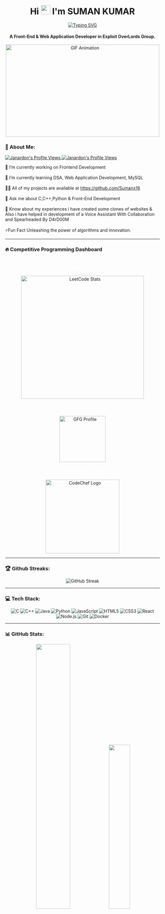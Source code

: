 <h1 align="center">Hi <img src="https://raw.githubusercontent.com/ABSphreak/ABSphreak/master/gifs/Hi.gif" height="30px"> I'm SUMAN KUMAR</h1>

<p align="center">
  <a href="https://git.io/typing-svg">
    <img src="https://readme-typing-svg.demolab.com?font=Rowdies&weight=700&size=27&pause=1000&color=ADD8E6&center=true&vCenter=true&width=435&lines=I+am+a+Web+Developer+%F0%9F%9A%80;I+am+a+Coder+%F0%9F%91%BE;I+am+a+Entrepreneur+%F0%9F%92%A1" alt="Typing SVG" />
  </a>
</p>

<h4 align="center">A Front-End & Web Application Developer in Exploit OverLords Group. </h4>
<div align="center">
     <td align="left" valign="top">      
   </td>
      <td align="right" valign="top">
        <img src="https://user-images.githubusercontent.com/74038190/225813708-98b745f2-7d22-48cf-9150-083f1b00d6c9.gif" width="500" height="300" alt="GIF Animation"/>
      </td>
</div>

### 💫 About Me:
<a href="#">
  <img alt="Janardon's Profile Views" src="https://komarev.com/ghpvc/?username=sumanx16&color=blue" /> 
</a>
<a href="https://github.com/janardannn?tab=followers">
  <img alt="Janardon's Profile Views" src="https://img.shields.io/github/followers/janardannn.svg?style=flat&label=Follow" />
</a>
</h1>

🔭 I’m currently working on Frontend Development<br><br>🌱 I’m currently learning DSA, Web Application Development, MySQL <br><br>👨‍💻 All of my projects are available at https://github.com/Sumanx16<br><br>💬 Ask me about C,C++,Python & Front-End Development<br><br>📄 Know about my experiences i have created some clones of websites & Also i have helped in development of a Voice Assistant With Collaboration and Spearheaded By D4rD00M <br><br>⚡Fun Fact Unleashing the power of algorithms and innovation.

---

### 🔥 Competitive Programming Dashboard  

<div align="center" style="display: flex; flex-direction: column; align-items: center;">

  <h3 style="color: white;">LEETCODE ACTIVITY</h3>
  <img src="https://leetcard.jacoblin.cool/Sumankr01?theme=dark&ext=activity" width="400px" alt="LeetCode Stats" />

  <h3 style="color: white; margin-top: 20px;">GFG ACTIVITY</h3>
  <a href="https://www.geeksforgeeks.org/user/petersin3z/" target="_blank">
    <img src="https://media.geeksforgeeks.org/gfg-gg-logo.svg" width="150px" alt="GFG Profile" />
  </a>
  
<h3 style="color: white; margin-top: 20px;">CODECHEF ACTIVITY</h3>
<a href="https://www.codechef.com/users/sumankr01" target="_blank">
  <img src="https://cdn.codechef.com/images/cc-logo.svg" width="240px" alt="CodeChef Logo" />
</a>
  
</div>

---

### 🏆 Github Streaks:
<div align="center">
  <img src="https://streak-stats.vercel.app/?user=udit01111&theme=radical&hide_border=true" alt="GitHub Streak" />
</div>

---

### 💻 Tech Stack:
  <div align="center">

  ![C](https://img.shields.io/badge/c-%2300599C.svg?style=for-the-badge&logo=c&logoColor=white) 
  ![C++](https://img.shields.io/badge/c++-%2300599C.svg?style=for-the-badge&logo=c%2B%2B&logoColor=white)
  ![Java](https://img.shields.io/badge/java-%23ED8B00.svg?style=for-the-badge&logo=java&logoColor=white) 
  ![Python](https://img.shields.io/badge/python-3670A0?style=for-the-badge&logo=python&logoColor=ffdd54)
  ![JavaScript](https://img.shields.io/badge/javascript-%23F7DF1E.svg?style=for-the-badge&logo=javascript&logoColor=black)
  ![HTML5](https://img.shields.io/badge/html5-%23E34F26.svg?style=for-the-badge&logo=html5&logoColor=white)
  ![CSS3](https://img.shields.io/badge/css3-%231572B6.svg?style=for-the-badge&logo=css3&logoColor=white)
  ![React](https://img.shields.io/badge/react-%2361DAFB.svg?style=for-the-badge&logo=react&logoColor=black)
  ![Node.js](https://img.shields.io/badge/node.js-%23339933.svg?style=for-the-badge&logo=node.js&logoColor=white)
  ![Git](https://img.shields.io/badge/git-%23F05033.svg?style=for-the-badge&logo=git&logoColor=white)
  ![Docker](https://img.shields.io/badge/docker-%230db7ed.svg?style=for-the-badge&logo=docker&logoColor=white)

</div>

---

### 📊 GitHub Stats:
<div align="center">
    <img width="47%" src="https://github-readme-stats.vercel.app/api?username=Sumanx16&theme=dracula&hide_border=false&include_all_commits=true&count_private=true"/>
    <img width="37%" src="https://github-readme-stats.vercel.app/api/top-langs/?username=Sumanx16&theme=dracula&hide_border=false&include_all_commits=true&count_private=true&layout=compact"/>
</div>

---

## 🏆 GitHub Trophies
<p align="center">
    <img src="https://github-profile-trophy.vercel.app/?username=Sumanx16&theme=gruvbox&no-frame=false&no-bg=false&margin-w=0" alt="GitHub Trophies">
</p>


---

### 🔝 Top Contributed Repo:
<div align="center">
     <img src="https://github-contributor-stats.vercel.app/api?username=Sumanx16&limit=5&theme=dracula&combine_all_yearly_contributions=true"/><br/>
</div>

---

### 🌟 Activity Graph  
[![Ashutosh's github activity graph](https://github-readme-activity-graph.vercel.app/graph?username=sumanx16&theme=github-light)](https://github.com/ashutosh00710/github-readme-activity-graph)


<div align="center">
  
  <a href="https://www.linkedin.com/in/suman-kumar16/" target="_blank">
    <img src="https://img.shields.io/badge/LinkedIn-%230A66C2.svg?style=for-the-badge&logo=linkedin&logoColor=white" alt="LinkedIn"/>
  </a>

  <a href="https://leetcode.com/sumankr01/" target="_blank">
    <img src="https://img.shields.io/badge/LeetCode-%23FFA116.svg?style=for-the-badge&logo=leetcode&logoColor=white" alt="LeetCode"/>
  </a>

  <a href="https://https://sumanx16.github.io//" target="_blank">
    <img src="https://img.shields.io/badge/Portfolio-%23000000.svg?style=for-the-badge&logo=vercel&logoColor=white" alt="Portfolio"/>
  </a>

  <a href="mailto:your-sumankrsinha14@gmail.com" target="_blank">
    <img src="https://img.shields.io/badge/Gmail-D14836?style=for-the-badge&logo=gmail&logoColor=white" alt="Gmail"/>
  </a>

  <a href="https://www.instagram.com/sumansfw/" target="_blank">
    <img src="https://img.shields.io/badge/Instagram-%23E4405F.svg?style=for-the-badge&logo=instagram&logoColor=white" alt="Instagram"/>
  </a>

</div>

---  
  

# ✨ Connect With Me:

- **LinkedIn**: www.linkedin.com/in/suman-kumar16
- **Portfolio**: 🔜!  
- **Email**: sumankrsinha14@gmail.com
# ✨ Connect With Me:

- **LinkedIn**: www.linkedin.com/in/suman-kumar16
- **Portfolio**: 🔜!  
- **Email**: sumankrsinha14@gmail.com
# ✨ Connect With Me:

- **LinkedIn**: www.linkedin.com/in/suman-kumar16
- **Portfolio**: 🔜!  
- **Email**: sumankrsinha14@gmail.com
# ✨ Connect With Me:

- **LinkedIn**: www.linkedin.com/in/suman-kumar16
- **Portfolio**: 🔜!  
- **Email**: sumankrsinha14@gmail.com
# ✨ Connect With Me:

- **LinkedIn**: www.linkedin.com/in/suman-kumar16
- **Portfolio**: 🔜!  
- **Email**: sumankrsinha14@gmail.com
# ✨ Connect With Me:

- **LinkedIn**: www.linkedin.com/in/suman-kumar16
- **Portfolio**: 🔜!  
- **Email**: sumankrsinha14@gmail.com
# ✨ Connect With Me:

- **LinkedIn**: www.linkedin.com/in/suman-kumar16
- **Portfolio**: 🔜!  
- **Email**: sumankrsinha14@gmail.com
# ✨ Connect With Me:

- **LinkedIn**: www.linkedin.com/in/suman-kumar16
- **Portfolio**: 🔜!  
- **Email**: sumankrsinha14@gmail.com
# ✨ Connect With Me:

- **LinkedIn**: www.linkedin.com/in/suman-kumar16
- **Portfolio**: 🔜!  
- **Email**: sumankrsinha14@gmail.com
# ✨ Connect With Me:

- **LinkedIn**: www.linkedin.com/in/suman-kumar16
- **Portfolio**: 🔜!  
- **Email**: sumankrsinha14@gmail.com
# ✨ Connect With Me:

- **LinkedIn**: www.linkedin.com/in/suman-kumar16
- **Portfolio**: 🔜!  
- **Email**: sumankrsinha14@gmail.com
# ✨ Connect With Me:

- **LinkedIn**: www.linkedin.com/in/suman-kumar16
- **Portfolio**: 🔜!  
- **Email**: sumankrsinha14@gmail.com
# ✨ Connect With Me:

- **LinkedIn**: www.linkedin.com/in/suman-kumar16
- **Portfolio**: 🔜!  
- **Email**: sumankrsinha14@gmail.com
# ✨ Connect With Me:

- **LinkedIn**: www.linkedin.com/in/suman-kumar16
- **Portfolio**: 🔜!  
- **Email**: sumankrsinha14@gmail.com
# ✨ Connect With Me:

- **LinkedIn**: www.linkedin.com/in/suman-kumar16
- **Portfolio**: 🔜!  
- **Email**: sumankrsinha14@gmail.com
# ✨ Connect With Me:

- **LinkedIn**: www.linkedin.com/in/suman-kumar16
- **Portfolio**: 🔜!  
- **Email**: sumankrsinha14@gmail.com

<div align="center">
  <img src="https://quotes-github-readme.vercel.app/api?type=horizontal&theme=gruvbox" alt="Quote"/>
</div>



> *"A good network is the ultimate net worth, let's catch up and brew something great together!"*
